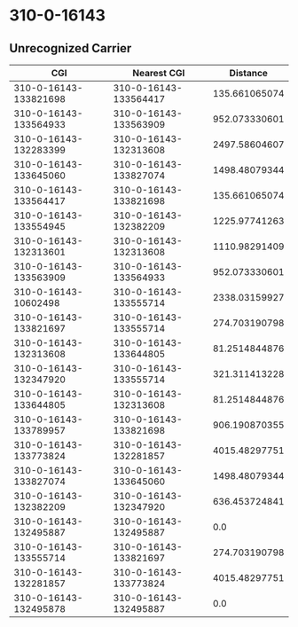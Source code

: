 # 310-0-16143
## Unrecognized Carrier


| CGI | Nearest CGI | Distance |
|-----|-------------|----------|
| 310-0-16143-133821698 | 310-0-16143-133564417 | 135.661065074 |
| 310-0-16143-133564933 | 310-0-16143-133563909 | 952.073330601 |
| 310-0-16143-132283399 | 310-0-16143-132313608 | 2497.58604607 |
| 310-0-16143-133645060 | 310-0-16143-133827074 | 1498.48079344 |
| 310-0-16143-133564417 | 310-0-16143-133821698 | 135.661065074 |
| 310-0-16143-133554945 | 310-0-16143-132382209 | 1225.97741263 |
| 310-0-16143-132313601 | 310-0-16143-132313608 | 1110.98291409 |
| 310-0-16143-133563909 | 310-0-16143-133564933 | 952.073330601 |
| 310-0-16143-10602498 | 310-0-16143-133555714 | 2338.03159927 |
| 310-0-16143-133821697 | 310-0-16143-133555714 | 274.703190798 |
| 310-0-16143-132313608 | 310-0-16143-133644805 | 81.2514844876 |
| 310-0-16143-132347920 | 310-0-16143-133555714 | 321.311413228 |
| 310-0-16143-133644805 | 310-0-16143-132313608 | 81.2514844876 |
| 310-0-16143-133789957 | 310-0-16143-133821698 | 906.190870355 |
| 310-0-16143-133773824 | 310-0-16143-132281857 | 4015.48297751 |
| 310-0-16143-133827074 | 310-0-16143-133645060 | 1498.48079344 |
| 310-0-16143-132382209 | 310-0-16143-132347920 | 636.453724841 |
| 310-0-16143-132495887 | 310-0-16143-132495887 | 0.0 |
| 310-0-16143-133555714 | 310-0-16143-133821697 | 274.703190798 |
| 310-0-16143-132281857 | 310-0-16143-133773824 | 4015.48297751 |
| 310-0-16143-132495878 | 310-0-16143-132495887 | 0.0 |
